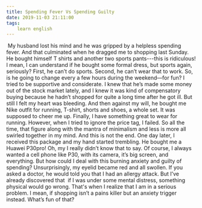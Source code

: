 ```yaml
---
title: Spending Fever Vs Spending Guilty
date: 2019-11-03 21:11:00
tags:
    learn english
---
```

 My husband lost his mind and he was
gripped by a helpless spending fever. And that culminated when he dragged me to
shopping last Sunday. He bought himself T shirts and another two sports pants---this
is ridiculous! I mean, I can understand if he bought some formal dress, but sports
again, seriously? First, he can’t do sports. Second, he can’t wear that to
work. So, is he going to change every a few hours during the weekend—for fun? I
tried to be supportive and considerate. I knew that he’s made some money out of
the stock market lately, and I knew it was kind of compensatory buying because
he hadn’t shopped for quite a long time after he got ill. But still I felt my
heart was bleeding. And then against my will, he bought me Nike outfit for
running, T-shirt, shorts and shoes, a whole set. It was supposed to cheer me up.
Finally, I have something great to wear for running. However, when I tried to
ignore the price tag, I failed. So all the time, that figure along with the mantra
of minimalism and less is more all swirled together in my mind. And this is not
the end. One day later, I received this package and my hand started trembling.
He bought me a Huawei P30pro! Oh, my I really didn’t know that to say. Of
course, I always wanted a cell phone like P30, with its camera, it’s big
screen, and everything. But how could I deal with this burning anxiety and
guilty of spending? Unsurprisingly, my eyelid became red and all swollen. If
you asked a doctor, he would told you that I had an allergy attack. But I’ve
already discovered that  if I was under some
mental distress, something physical would go wrong. That's when I realize that I am in a serious problem. I mean, if
shopping isn’t a pains killer but an anxiety trigger instead. What’s fun of
that?